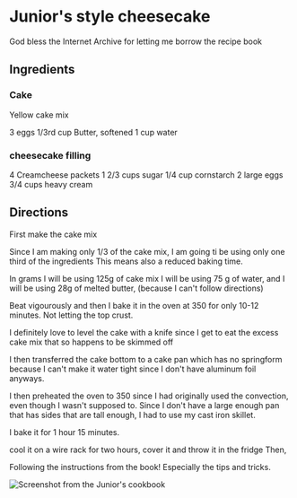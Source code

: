 # Junior's style cheesecake


God bless the Internet Archive for letting me borrow the recipe book
## Ingredients
### Cake 
Yellow cake mix

3 eggs
1/3rd cup Butter, softened
1 cup water

### cheesecake filling
4 Creamcheese packets
1 2/3 cups sugar
1/4 cup cornstarch
2 large eggs
3/4 cups heavy cream

## Directions
First make the cake mix

Since I am making only 1/3 of the cake mix, I am going ti be using only one third of the ingredients
This means also a reduced baking time.

In grams I will be using 125g of cake mix
I will be using 75 g of water, and I will be using 28g of melted butter, (because I can't follow directions)

Beat vigourously and then I bake it in the oven at 350 for only 10-12 minutes. Not letting the top crust.

I definitely love to level the cake with a knife since I get to eat the excess cake mix that so happens to be skimmed off

I then transferred the cake bottom to a cake pan which has no springform because I can't make it water tight since I don't have aluminum foil anyways.

I then preheated the oven to 350 since I had originally used the convection, even though I wasn't supposed to. Since I don't have a large enough pan that has sides that are tall enough, I had to use my cast iron skillet.

I bake it for 1 hour 15 minutes.

cool it on a wire rack for two hours, cover it and throw it in the fridge
Then, 


Following the instructions from the book! Especially the tips and tricks.

![Screenshot from the Junior's cookbook](/images/recipes/Cheesecake.png)
